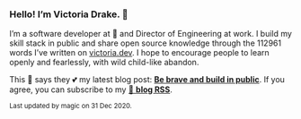 ### Hello! I’m Victoria Drake. 👋

I’m a software developer at 💜 and Director of Engineering at work. I build my skill stack in public and share open source knowledge through the 112961 words I’ve written on [victoria.dev](https://victoria.dev). I hope to encourage people to learn openly and fearlessly, with wild child-like abandon.

This 🦡 says they 💕 my latest blog post: **[Be brave and build in public](https://victoria.dev/blog/be-brave-and-build-in-public/)**. If you agree, you can subscribe to my [📡 **blog RSS**](https://victoria.dev/index.xml).

<sub>Last updated by magic on 31 Dec 2020.</sub>
